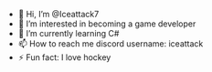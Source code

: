 - 👋 Hi, I’m @Iceattack7
- 👀 I’m interested in becoming a game developer
- 🌱 I’m currently learning C#
- 📫 How to reach me discord username: iceattack
- ⚡ Fun fact: I love hockey

<!---
Iceattack7/Iceattack7 is a ✨ special ✨ repository because its `README.md` (this file) appears on your GitHub profile.
You can click the Preview link to take a look at your changes.
--->
